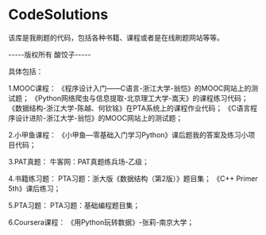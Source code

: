# CodeSolutions
该库是我刷题的代码，包括各种书籍、课程或者是在线刷题网站等等。

-----版权所有 酸饺子-----

具体包括：

1.MOOC课程：
《程序设计入门——C语言-浙江大学-翁恺》的MOOC网站上的测试题；
《Python网络爬虫与信息提取-北京理工大学-嵩天》的课程练习代码；
《数据结构-浙江大学-陈越、何钦铭》在PTA系统上的课程作业代码；
《C语言程序设计进阶-浙江大学-翁恺》的MOOC网站上的测试题；

2.小甲鱼课程：
《小甲鱼—零基础入门学习Python》课后题我的答案及练习小项目代码；

3.PAT真题：
牛客网：PAT真题练兵场-乙级；

4.书籍练习题：
PTA习题：浙大版《数据结构（第2版）》题目集；
《C++ Primer 5th》课后练习；

5.PTA习题：
PTA习题：基础编程题目集；

6.Coursera课程：
《用Python玩转数据》-张莉-南京大学；
